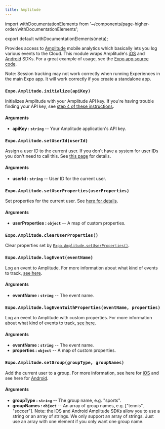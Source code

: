 ```yaml
---
title: Amplitude
---
```


import withDocumentationElements from '~/components/page-higher-order/withDocumentationElements';

export default withDocumentationElements(meta);

Provides access to [Amplitude](https://amplitude.com/) mobile analytics which basically lets you log various events to the Cloud. This module wraps Amplitude's [iOS](https://github.com/amplitude/Amplitude-iOS) and [Android](https://github.com/amplitude/Amplitude-Android) SDKs. For a great example of usage, see the [Expo app source code](https://github.com/expo/expo/blob/master/home/api/Analytics.js).

Note: Session tracking may not work correctly when running Experiences in the main Expo app. It will work correctly if you create a standalone app.

### `Expo.Amplitude.initialize(apiKey)`

Initializes Amplitude with your Amplitude API key. If you're having trouble finding your API key, see [step 4 of these instructions](https://amplitude.zendesk.com/hc/en-us/articles/207108137-Introduction-Getting-Started#getting-started).

#### Arguments

-   **apiKey : `string`** -- Your Amplitude application's API key.

### `Expo.Amplitude.setUserId(userId)`

Assign a user ID to the current user. If you don't have a system for user IDs you don't need to call this. See [this page](https://amplitude.zendesk.com/hc/en-us/articles/206404628-Step-2-Assign-User-IDs-and-Identify-your-Users) for details.

#### Arguments

-   **userId : `string`** -- User ID for the current user.

### `Expo.Amplitude.setUserProperties(userProperties)`

Set properties for the current user. See [here for details](https://amplitude.zendesk.com/hc/en-us/articles/207108327-Step-4-Set-User-Properties-and-Event-Properties).

#### Arguments

-   **userProperties : `object`** -- A map of custom properties.

### `Expo.Amplitude.clearUserProperties()`

Clear properties set by [`Expo.Amplitude.setUserProperties()`](#expoamplitudesetuserproperties "Expo.Amplitude.setUserProperties").

### `Expo.Amplitude.logEvent(eventName)`

Log an event to Amplitude. For more information about what kind of events to track, [see here](https://amplitude.zendesk.com/hc/en-us/articles/206404698-Step-3-Track-Events-and-Understand-the-Actions-Users-Take).

#### Arguments

-   **eventName : `string`** -- The event name.

### `Expo.Amplitude.logEventWithProperties(eventName, properties)`

Log an event to Amplitude with custom properties. For more information about what kind of events to track, [see here](https://amplitude.zendesk.com/hc/en-us/articles/206404698-Step-3-Track-Events-and-Understand-the-Actions-Users-Take).

#### Arguments

-   **eventName : `string`** -- The event name.
-   **properties : `object`** -- A map of custom properties.

### `Expo.Amplitude.setGroup(groupType, groupNames)`

Add the current user to a group. For more  information, see here for [iOS](https://github.com/amplitude/Amplitude-iOS#setting-groups) and see here for [Android](https://github.com/amplitude/Amplitude-Android#setting-groups).

#### Arguments

-   **groupType : `string`** -- The group name, e.g. "sports".
-   **groupNames : `object`** -- An array of group names, e.g. \["tennis", "soccer"]. Note: the iOS and Android Amplitude SDKs allow you to use a string or an array of strings. We only support an array of strings. Just use an array with one element if you only want one group name.
